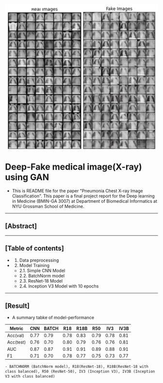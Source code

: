 ![main](iter500.png)

# Deep-Fake medical image(X-ray) using GAN

- This is README file for the paper "Pneumonia Chest X-ray Image Classification". This paper is a final project report for the Deep learning in Medicine (BMIN-GA 3007) at Department of Biomedical Informatics at NYU Grossman School of Medicine.
------------------------------------------------------

## [Abstract]


------------------------------------------------------
## [Table of contents]

- 1. Data preprocessing
- 2. Model Training
    - 2.1. Simple CNN Model 
    - 2.2. BatchNorm model
    - 2.3. ResNet-18 Model
    - 2.4. Inception V3 Model with 10 epochs

------------------------------------------------------
## [Result]

- A summary tabke of model-performance

| Metric    | CNN  | BATCH | R18  | R18B | R50  | IV3  | IV3B |
|-----------|------|-------|------|------|------|------|------|
| Acc(val)  | 0.77 | 0.79  | 0.78 | 0.83 | 0.79 | 0.78 | 0.81 |
| Acc(test) | 0.76 | 0.70  | 0.80 | 0.79 | 0.76 | 0.76 | 0.81 |
| AUC       | 0.87 | 0.87  | 0.91 | 0.91 | 0.89 | 0.88 | 0.91 |
| F1        | 0.71 | 0.70  | 0.78 | 0.77 | 0.75 | 0.73 | 0.77 |

    - BATCHNORM (BatchNorm model), R18(ResNet-18), R18B(ResNet-18 with class balanced), R50 (ResNet-50), IV3 (Inception V3), IV3B (Inception V3 with class balanced)

